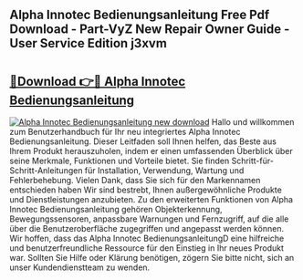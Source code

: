 ## Alpha Innotec Bedienungsanleitung Free Pdf Download - Part-VyZ New Repair Owner Guide - User Service Edition j3xvm

# <h2><a href="http://df3ad5.blite.top/?on=Alpha+Innotec+Bedienungsanleitung">🔗Download 👉🔴 Alpha Innotec Bedienungsanleitung</a></h2>

[![Alpha Innotec Bedienungsanleitung new download](https://i.imgur.com/lujVjoI.png)](http://df3ad5.blite.top/?on=Alpha+Innotec+Bedienungsanleitung)
Hallo und willkommen zum Benutzerhandbuch für Ihr neu integriertes Alpha Innotec Bedienungsanleitung. Dieser Leitfaden soll Ihnen helfen, das Beste aus Ihrem Produkt herauszuholen, indem er einen umfassenden Überblick über seine Merkmale, Funktionen und Vorteile bietet. Sie finden Schritt-für-Schritt-Anleitungen für Installation, Verwendung, Wartung und Fehlerbehebung. Vielen Dank, dass Sie sich für den Markennamen entschieden haben Wir sind bestrebt, Ihnen außergewöhnliche Produkte und Dienstleistungen anzubieten. Zu den erweiterten Funktionen von Alpha Innotec Bedienungsanleitung gehören Objekterkennung, Bewegungssensoren, anpassbare Warnungen und Fernzugriff, auf die alle über die Benutzeroberfläche zugegriffen und angepasst werden können. Wir hoffen, dass das Alpha Innotec BedienungsanleitungD eine hilfreiche und benutzerfreundliche Ressource für den Einstieg in Ihr neues Produkt war. Sollten Sie Hilfe oder Klärung benötigen, zögern Sie bitte nicht, sich an unser Kundendienstteam zu wenden.
